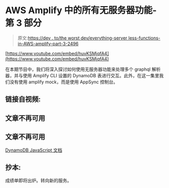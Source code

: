 # AWS Amplify 中的所有无服务器功能-第 3 部分

> 原文:[https://dev . to/the worst dev/everything-server less-functions-in-AWS-amplify-part-3-2496](https://dev.to/theworstdev/everything-serverless-functions-in-aws-amplify-part-3-2496)

[https://www.youtube.com/embed/huvKSMjqfA4](https://www.youtube.com/embed/huvKSMjqfA4)

在本期节目中，我们将深入探讨如何使用无服务器功能来处理多个 graphql 解析器，并与使用 Amplify CLI 设置的 DynamoDB 表进行交互。此外，在这一集里我们没有使用 amplify mock，而是使用 AppSync 控制台。

## [](#links-from-video)链接自视频:

## 文章不再可用

## 文章不再可用

[DynamoDB JavaScript 文档](https://docs.aws.amazon.com/AWSJavaScriptSDK/latest/AWS/DynamoDB/DocumentClient.html)

## [](#transcripts)抄本:

成绩单即将出炉。转向新的服务。